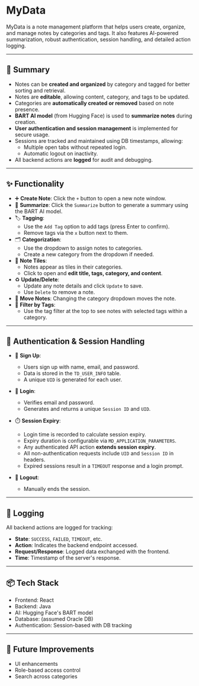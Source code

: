 # MyData

MyData is a note management platform that helps users create, organize, and manage notes by categories and tags. It also features AI-powered summarization, robust authentication, session handling, and detailed action logging.

---

## 📌 Summary

- Notes can be **created and organized** by category and tagged for better sorting and retrieval.
- Notes are **editable**, allowing content, category, and tags to be updated.
- Categories are **automatically created or removed** based on note presence.
- **BART AI model** (from Hugging Face) is used to **summarize notes** during creation.
- **User authentication and session management** is implemented for secure usage.
- Sessions are tracked and maintained using DB timestamps, allowing:
  - Multiple open tabs without repeated login.
  - Automatic logout on inactivity.
- All backend actions are **logged** for audit and debugging.

---

## ✨ Functionality

- ➕ **Create Note**: Click the `+` button to open a new note window.
- 🧠 **Summarize**: Click the `Summarize` button to generate a summary using the BART AI model.
- 🏷️ **Tagging**:
  - Use the `Add Tag` option to add tags (press Enter to confirm).
  - Remove tags via the `x` button next to them.
- 🗂️ **Categorization**:
  - Use the dropdown to assign notes to categories.
  - Create a new category from the dropdown if needed.
- 🧱 **Note Tiles**:
  - Notes appear as tiles in their categories.
  - Click to open and **edit title, tags, category, and content**.
- ♻️ **Update/Delete**:
  - Update any note details and click `Update` to save.
  - Use `Delete` to remove a note.
- 🔀 **Move Notes**: Changing the category dropdown moves the note.
- 🔎 **Filter by Tags**:
  - Use the tag filter at the top to see notes with selected tags within a category.

---

## 🔐 Authentication & Session Handling

- 📝 **Sign Up**:
  - Users sign up with name, email, and password.
  - Data is stored in the `TD_USER_INFO` table.
  - A unique `UID` is generated for each user.

- 🔑 **Login**:
  - Verifies email and password.
  - Generates and returns a unique `Session ID` and `UID`.

- ⏱️ **Session Expiry**:
  - Login time is recorded to calculate session expiry.
  - Expiry duration is configurable via `MD_APPLICATION_PARAMETERS`.
  - Any authenticated API action **extends session expiry**.
  - All non-authentication requests include `UID` and `Session ID` in headers.
  - Expired sessions result in a `TIMEOUT` response and a login prompt.

- 🚪 **Logout**:
  - Manually ends the session.

---

## 📝 Logging

All backend actions are logged for tracking:

- **State**: `SUCCESS`, `FAILED`, `TIMEOUT`, etc.
- **Action**: Indicates the backend endpoint accessed.
- **Request/Response**: Logged data exchanged with the frontend.
- **Time**: Timestamp of the server's response.

---

## 📦 Tech Stack

- Frontend: React
- Backend: Java
- AI: Hugging Face's BART model
- Database: (assumed Oracle DB)
- Authentication: Session-based with DB tracking

---

## 🚀 Future Improvements

- UI enhancements
- Role-based access control
- Search across categories

